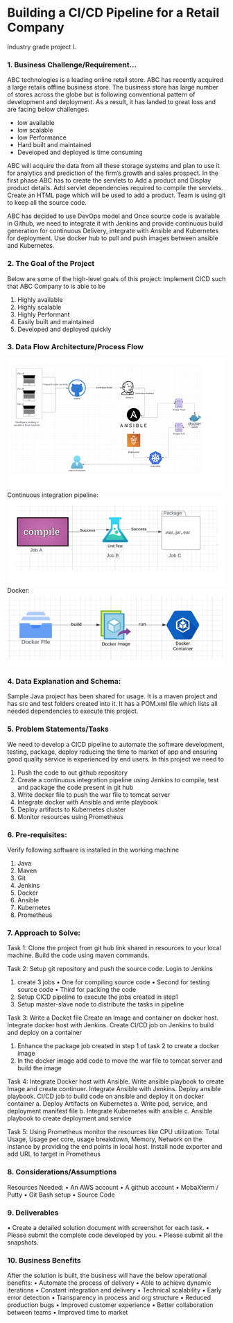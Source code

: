 # Building a CI/CD Pipeline for a Retail Company

Industry grade project I.

### 1. Business Challenge/Requirement...
ABC technologies is a leading online retail store. ABC has recently acquired a large retails offline business store.
The business store has large number of stores across the globe but is following
conventional pattern of development and deployment.
As a result, it has landed to great loss and are facing below challenges.
  - low available
  - low scalable
  - low Performance
  - Hard built and maintained
  - Developed and deployed is time consuming

ABC will acquire the data from all these storage systems and plan to use it for analytics and prediction of the firm’s growth and sales prospect. In the first phase ABC has to create the servlets to Add a product and Display product details. Add servlet dependencies required to compile the servlets.
Create an HTML page which will be used to add a product. Team is using git to keep all the source code.

ABC has decided to use DevOps model and Once source code is available in Github, we need to
integrate it with Jenkins and provide continuous build generation for continuous Delivery, integrate
with Ansible and Kubernetes for deployment. Use docker hub to pull and push images between ansible
and Kubernetes. 

### 2. The Goal of the Project
Below are some of the high-level goals of this project:
Implement CICD such that ABC Company to is able to be
1. Highly available
2. Highly scalable
3. Highly Performant
4. Easily built and maintained
5. Developed and deployed quickly

### 3. Data Flow Architecture/Process Flow
![image](./assets/xyz_dataflow.png)
Continuous integration pipeline:
![image](./assets/xyz_pipeline.png)
Docker:
![image](./assets/xyz_docker.png)

### 4. Data Explanation and Schema:
Sample Java project has been shared for usage. It is a maven project and has src and test folders created
into it. It has a POM.xml file which lists all needed dependencies to execute this project.

### 5. Problem Statements/Tasks
We need to develop a CICD pipeline to automate the software development, testing, package, deploy
reducing the time to market of app and ensuring good quality service is experienced by end users. In this
project we need to
1. Push the code to out github repository
2. Create a continuous integration pipeline using Jenkins to compile, test and package the code
present in git hub
3. Write docker file to push the war file to tomcat server
4. Integrate docker with Ansible and write playbook
5. Deploy artifacts to Kubernetes cluster
6. Monitor resources using Prometheus

### 6. Pre-requisites:
Verify following software is installed in the working machine
1. Java
2. Maven
3. Git
4. Jenkins
5. Docker
6. Ansible
7. Kubernetes
9. Prometheus

### 7. Approach to Solve:

Task 1: Clone the project from git hub link shared in resources to your local machine. Build the code
using maven commands.

Task 2: Setup git repository and push the source code. Login to Jenkins
1. create 3 jobs
• One for compiling source code
• Second for testing source code
• Third for packing the code
2. Setup CICD pipeline to execute the jobs created in step1
3. Setup master-slave node to distribute the tasks in pipeline

Task 3: Write a Docket file Create an Image and container on docker host. Integrate docker host with
Jenkins. Create CI/CD job on Jenkins to build and deploy on a container
1. Enhance the package job created in step 1 of task 2 to create a docker image
2. In the docker image add code to move the war file to tomcat server and build the
image

Task 4: Integrate Docker host with Ansible. Write ansible playbook to create Image and create
continuer. Integrate Ansible with Jenkins. Deploy ansible playbook. CI/CD job to build code on
ansible and deploy it on docker container
a. Deploy Artifacts on Kubernetes
a. Write pod, service, and deployment manifest file
b. Integrate Kubernetes with ansible
c. Ansible playbook to create deployment and service

Task 5: Using Prometheus monitor the resources like CPU utilization: Total Usage, Usage per core,
usage breakdown, Memory, Network on the instance by providing the end points in local host.
Install node exporter and add URL to target in Prometheus

### 8. Considerations/Assumptions
Resources Needed:
• An AWS account
• A github account
• MobaXterm / Putty
• Git Bash setup
• Source Code

### 9. Deliverables
• Create a detailed solution document with screenshot for each task.
• Please submit the complete code developed by you.
• Please submit all the snapshots.

### 10. Business Benefits
After the solution is built, the business will have the below operational benefits:
• Automate the process of delivery
• Able to achieve dynamic iterations
• Constant integration and delivery
• Technical scalability
• Early error detection
• Transparency in process and org structure
• Reduced production bugs
• Improved customer experience
• Better collaboration between teams
• Improved time to market
